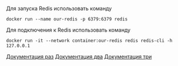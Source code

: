 Для запуска Redis использовать команду
```
docker run --name our-redis -p 6379:6379 redis
```
Для подключения к Redis использовать команду
```
docker run -it --network container:our-redis redis redis-cli -h 127.0.0.1
```
[Документация раз](https://otus.ru/nest/post/715/)
[Документация два](https://otus.ru/nest/post/716/)
[Документация три](https://otus.ru/nest/post/723/)
